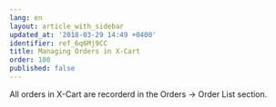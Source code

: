 ```yaml
---
lang: en
layout: article_with_sidebar
updated_at: '2018-03-29 14:49 +0400'
identifier: ref_6q6Mj9CC
title: Managing Orders in X-Cart
order: 100
published: false
---
```

All orders in X-Cart are recorderd in the Orders -> Order List section.

